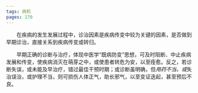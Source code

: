 ```yaml
---
tags: 病机
pages: 170
---
```

&emsp;&emsp;在疾病的发生发展过程中，诊治因素是疾病传变中较为关键的因素，是否做到早期诊治，直接关系到疾病传变或转归。

&emsp;&emsp;早期正确的诊断与治疗，体现中医学“既病防变”思想，可及时阻断、中止疾病发展和传变，使疾病消灭在萌芽之中，或使患者转危为安，以至痊愈。反之，若诊断失误，或未能及早治疗，错过最佳干预时期；或诊断虽明确，但<dfn>用药不当。或</dfn>失治误治，或护理不当，则可损伤人体正气，助长邪气，以至变证迭起，甚至预后不良。